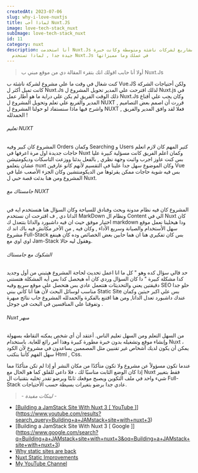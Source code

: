 ```yaml
---
createdAt: 2023-07-06
slug: why-i-love-nuxtjs
title: لماذا أحب Nuxt.JS
image: love-tech-stack_nuxt
subImage: love-tech-stack_nuxt
id: 11
category: nuxt
description: أنا استخدمت Nuxt.Js في عدة مشاريع لشركات ناشئة ومتوسطة وكانت خبرة
  جيدة جدا , لماذا تستخدم Nuxt.Js في عملك وما مميزاتها
---
```

> أ﻿ولا أنا حابب اقولك انك بتقرء المقالة دي من موقع مبني ب Nuxt.Js

ك﻿نت شغال في وقت ما علي مشروع لشركة ناشئة ب Vue.JS ولكن أحتياجات الشركة كانت تميل أكثر ل Nuxt.Js لذلك اقترحت علي المدير تحويل المشروع ل Nuxt.js في ذلك الوقت الفريق لم يكن علي دراية ما هو أطار عمل Nuxt.Js وكان يجب علي أقناع المدير والفريع علي تعلم وتحويل المشروع ل NUXT , قررت أن اصمم بعض التصاميم واشرح فيها ماذا سنستفاد لو حولنا المشروع ل NUXT , فعلا لقد وافق المدير والفريق الحمدلله !

###### ت﻿عليم NUXT

ا﻿لمشروع كان كبير وفيه Orders وكمان Searching و Users كتير المهم كان لازم اتعلم حاجات جديدة اول مرة اعرفها في Nuxt وكمان اعلم الفريق كانت مسؤلية كبيرة عليا بس كنت عاوز اجرب واثبت وجهة نظري , بالفعل بدئنا ووزعت التاسكات وديكومتيشن عشان يتعلمو nuxt وكان الموضوع سهل جدا علينا في التقسيم لأنهم كانو عارفين Vue بس فيه شوية حاجات ممكن يقرئوها من الديكومنتشين وكان الجزء الأصعب عليا في المشروع ومن هنا بدئت قصة حبي ل Nuxt.

###### ج﻿امستاك مع NUXT

ا﻿لمشروع كان فيه نظام مدونة وبحث وفنادق للسياحة وكان السؤال هنا هنستخدم ايه في الداتا دي , ف اقترحت ان نستخدم MarkDown ونظام ال Content الي في Nuxt كان اختيار موفق حيث ان فيه داشبورد والداتا بتتعدل ك markdown ودا هيخلينا نعمل موقع سهل الأستخدام والصيانة وسريع الأداء , وكان فيه , من الأخر مكانش فيه باك اند ك مشروع Full-Stack بس كان تفكيري هنا ان هما حابين بعض الخصائص وده كان هينفع اوي اوي مع Jam-Stack وهقول ليه حالا.

###### ا﻿لشكوك مع جامستاك

ح﻿د قالي سؤال كده وهو " كل ما انا اعمل تحديث لحاجة المشروع هيتبني من أول وجديد كدا مشكلة كبيرة " دا كان السؤال وردي كان أه هيحصل كدا بس أيه المشكلة هتستني دقيقتين يعني والتحديثات هتتعمل عادي بس هتحصل علي موقع سريع وفيه SEO حلو جدا مناسب لوسائل البحث لأن هنا انا كأني ببني Static Site بس علي اكبر حبتين وكمان عندك داشبورد تعدل الداتا, ومن هنا اقتنع بالفكرة والحمدلله المشروع جاب نتائج مبهرة وتفوقنا علي المنافسين في البحث في جوجل .

###### N﻿uxt مبهر

من السهل التعلم ومن السهل تعليم الناس. أعتقد أن أي شخص يمكنه التقاطه بسهولة وإنشاء موقع وتشغيله بدون خبرة مطورة كبيرة وهذا أمر رائع للغاية. باستخدام Nuxt ، يمكن أن يكون لديك أشخاص غير تقنيين مثل المصممين يساعدون في مشروع لأن الكود سهل الفهم كأننا بنكتب Html , Css.

عندما تكون مسؤولاً عن مشروع ولا تكون متأكدًا من مكان النشر أو إذا لم تكن متأكدًا مما إذا كان الوضع الثابت مناسبًا لك ، فلا داعي للقلق كما هو الحال مع Nuxt فقط بتغيير شيء واحد في ملف التكوين ويصبح موقعك ثابتًا وبرضو تقدر تخليه بتقنيات ال Full-Stack عادي جدا برضو بتغيرات بسيطة حسب الأحتياجات.

> *\- ل﻿ينكات مفيدة -*

* [\[﻿Building a JamStack Site With Nuxt 3 [ YouTube ]](https://www.youtube.com/results?search_query=Building+a+JAMstack+site+with+nuxt+3)](https://www.youtube.com/results?search_query=Building+a+JAMstack+site+with+nuxt+3)
* [﻿﻿Building a JamStack Site With Nuxt 3 \[ Go﻿ogle ]](https://www.google.com/search?q=Building+a+JAMstack+site+with+nuxt+3&oq=Building+a+JAMstack+site+with+nuxt+3)
* [Why static sites are back](https://dev.to/azure/why-static-sites-are-back-6jh)
* [Nuxt Static Improvements](https://nuxtjs.org/blog/nuxt-static-improvements)
* [My YouTube Channel](https://www.youtube.com/channel/UCrNvYFsT1L3WczE8AizDQ6g)

<!--EndFragment-->